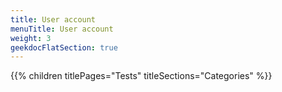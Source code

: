 ```yaml
---
title: User account
menuTitle: User account
weight: 3 
geekdocFlatSection: true
---
```


{{% children titlePages="Tests" titleSections="Categories" %}}
